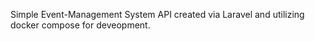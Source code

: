 Simple Event-Management System API created via Laravel and utilizing docker compose for deveopment.
